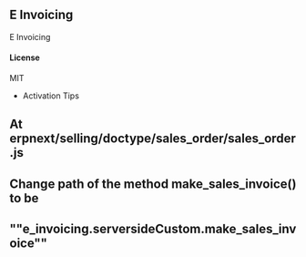 ## E Invoicing

E Invoicing


#### License

MIT

- Activation Tips

## At erpnext/selling/doctype/sales_order/sales_order.js 
## Change path of the method make_sales_invoice() to be 
## ""e_invoicing.serversideCustom.make_sales_invoice"" 